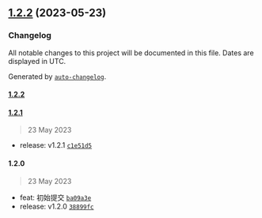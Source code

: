 

## [1.2.2](https://github.com/zhang-glitch/release-it-test/compare/1.2.1...1.2.2) (2023-05-23)

### Changelog

All notable changes to this project will be documented in this file. Dates are displayed in UTC.

Generated by [`auto-changelog`](https://github.com/CookPete/auto-changelog).

#### [1.2.2](https://github.com/zhang-glitch/release-it-test/compare/1.2.1...1.2.2)

#### [1.2.1](https://github.com/zhang-glitch/release-it-test/compare/1.2.0...1.2.1)

> 23 May 2023

- release: v1.2.1 [`c1e51d5`](https://github.com/zhang-glitch/release-it-test/commit/c1e51d5cb837836e983c3047563a859f71f4228c)

#### 1.2.0

> 23 May 2023

- feat: 初始提交 [`ba09a3e`](https://github.com/zhang-glitch/release-it-test/commit/ba09a3e9e8d1de768a072f7505a8fceaa4eb6ce4)
- release: v1.2.0 [`38899fc`](https://github.com/zhang-glitch/release-it-test/commit/38899fc30aa93de9a9bef1056f21647f48fd9c6f)